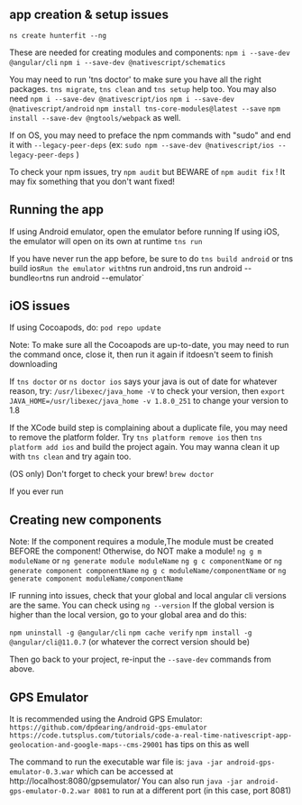 ## app creation & setup issues

`ns create hunterfit --ng`

These are needed for creating modules and components:
`npm i --save-dev @angular/cli`
`npm i --save-dev @nativescript/schematics`

You may need to run 'tns doctor' to make sure you have all the right packages.
`tns migrate`, `tns clean` and `tns setup` help too.
You may also need 
`npm i --save-dev @nativescript/ios` 
`npm i --save-dev @nativescript/android` 
`npm install tns-core-modules@latest --save`
`npm install --save-dev @ngtools/webpack`
as well.

If on OS, you may need to preface the npm commands with "sudo" and end it with `--legacy-peer-deps`
(ex: `sudo npm --save-dev @nativescript/ios --legacy-peer-deps` )

To check your npm issues, try `npm audit` but BEWARE of `npm audit fix` ! 
It may fix something that you don't want fixed!

## Running the app

If using Android emulator, open the emulator before running
If using iOS, the emulator will open on its own at runtime
`tns run` 

If you have never run the app before, be sure to do `tns build android` or tns build ios`
Run the emulator with `tns run android`,`tns run android --bundle` or `tns run android --emulator`

## iOS issues

If using Cocoapods, do: `pod repo update` 

Note: To make sure all the Cocoapods are up-to-date, you may need to run the command once, close it, 
then run it again if itdoesn't seem to finish downloading

If `tns doctor` or `ns doctor ios` says your java is out of date for whatever reason, try:
`/usr/libexec/java_home -V` to check your version, then 
`export JAVA_HOME=/usr/libexec/java_home -v 1.8.0_251` to change your version to 1.8

If the XCode build step is complaining about a duplicate file, you may need to remove the platform folder.
Try `tns platform remove ios` then `tns platform add ios` and build the project again.
You may wanna clean it up with `tns clean` and try again too. 

(OS only) Don't forget to check your brew!
`brew doctor`

If you ever run 

## Creating new components

Note: If the component requires a module,The module must be created BEFORE the component!
Otherwise, do NOT make a module!
`ng g m moduleName` or `ng generate module moduleName`
`ng g c componentName` or `ng generate component componentName` 
`ng g c moduleName/componentName` or `ng generate component moduleName/componentName` 

IF running into issues, check that your global and local angular cli versions are the same.
You can check using `ng --version`
If the global version is higher than the local version, go to your global area and do this:

`npm uninstall -g @angular/cli`
`npm cache verify`
`npm install -g @angular/cli@11.0.7` (or whatever the correct version should be)

Then go back to your project, re-input the `--save-dev` commands from above. 


## GPS Emulator

It is recommended using the Android GPS Emulator: `https://github.com/dpdearing/android-gps-emulator`  
`https://code.tutsplus.com/tutorials/code-a-real-time-nativescript-app-geolocation-and-google-maps--cms-29001` has tips on this as well

The command to run the executable war file is: `java -jar android-gps-emulator-0.3.war` which can be accessed at http://localhost:8080/gpsemulator/
You can also run `java -jar android-gps-emulator-0.2.war 8081` to run at a different port (in this case, port 8081)

